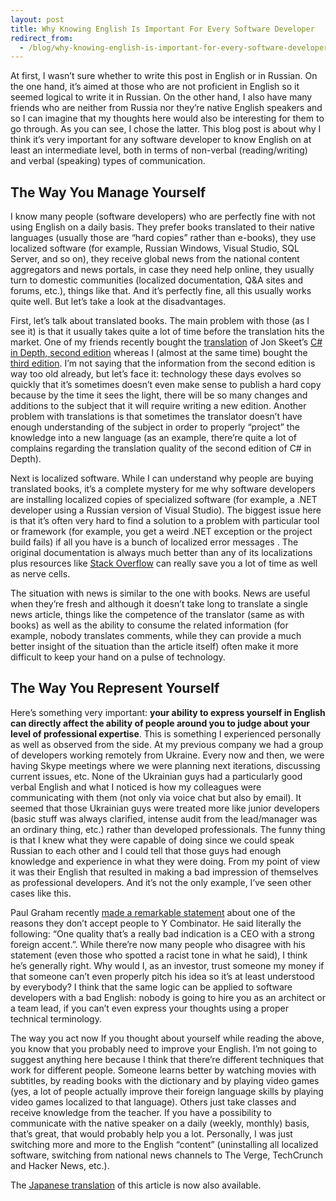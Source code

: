 ```yaml
---
layout: post
title: Why Knowing English Is Important For Every Software Developer
redirect_from:
  - /blog/why-knowing-english-is-important-for-every-software-developer
---
```


At first, I wasn’t sure whether to write this post in English or in Russian. On the one hand, it’s aimed at those who are not proficient in English so it seemed logical to write it in Russian. On the other hand, I also have many friends who are neither from Russia nor they’re native English speakers and so I can imagine that my thoughts here would also be interesting for them to go through. As you can see, I chose the latter. This blog post is about why I think it’s very important for any software developer to know English on at least an intermediate level, both in terms of non-verbal (reading/writing) and verbal (speaking) types of communication.

## The Way You Manage Yourself

I know many people (software developers) who are perfectly fine with not using English on a daily basis. They prefer books translated to their native languages (usually those are “hard copies” rather than e-books), they use localized software (for example, Russian Windows, Visual Studio, SQL Server, and so on), they receive global news from the national content aggregators and news portals, in case they need help online, they usually turn to domestic communities (localized documentation, Q&A sites and forums, etc.), things like that. And it’s perfectly fine, all this usually works quite well. But let’s take a look at the disadvantages.

First, let’s talk about translated books. The main problem with those (as I see it) is that it usually takes quite a lot of time before the translation hits the market. One of my friends recently bought the [translation](http://www.ozon.ru/context/detail/id/7259035/) of Jon Skeet’s [C# in Depth, second edition](http://www.manning.com/skeet2/) whereas I (almost at the same time) bought the [third edition](http://www.manning.com/skeet3/). I’m not saying that the information from the second edition is way too old already, but let’s face it: technology these days evolves so quickly that it’s sometimes doesn’t even make sense to publish a hard copy because by the time it sees the light, there will be so many changes and additions to the subject that it will require writing a new edition. Another problem with translations is that sometimes the translator doesn’t have enough understanding of the subject in order to properly “project” the knowledge into a new language (as an example, there’re quite a lot of complains regarding the translation quality of the second edition of C# in Depth).

Next is localized software. While I can understand why people are buying translated books, it’s a complete mystery for me why software developers are installing localized copies of specialized software (for example, a .NET developer using a Russian version of Visual Studio). The biggest issue here is that it’s often very hard to find a solution to a problem with particular tool or framework (for example, you get a weird .NET exception or the project build fails) if all you have is a bunch of localized error messages . The original documentation is always much better than any of its localizations plus resources like [Stack Overflow](http://stackoverflow.com/) can really save you a lot of time as well as nerve cells.

The situation with news is similar to the one with books. News are useful when they’re fresh and although it doesn’t take long to translate a single news article, things like the competence of the translator (same as with books) as well as the ability to consume the related information (for example, nobody translates comments, while they can provide a much better insight of the situation than the article itself) often make it more difficult to keep your hand on a pulse of technology.

## The Way You Represent Yourself

Here’s something very important: **your ability to express yourself in English can directly affect the ability of people around you to judge about your level of professional expertise**. This is something I experienced personally as well as observed from the side. At my previous company we had a group of developers working remotely from Ukraine. Every now and then, we were having Skype meetings where we were planning next iterations, discussing current issues, etc. None of the Ukrainian guys had a particularly good verbal English and what I noticed is how my colleagues were communicating with them (not only via voice chat but also by email). It seemed that those Ukrainian guys were treated more like junior developers (basic stuff was always clarified, intense audit from the lead/manager was an ordinary thing, etc.) rather than developed professionals. The funny thing is that I knew what they were capable of doing since we could speak Russian to each other and I could tell that those guys had enough knowledge and experience in what they were doing. From my point of view it was their English that resulted in making a bad impression of themselves as professional developers. And it’s not the only example, I’ve seen other cases like this.

Paul Graham recently [made a remarkable statement](http://news.cnet.com/8301-11386_3-57600831-76/y-combinators-paul-graham-defends-foreign-accent-comments/) about one of the reasons they don’t accept people to Y Combinator. He said literally the following: “One quality that’s a really bad indication is a CEO with a strong foreign accent.”. While there’re now many people who disagree with his statement (even those who spotted a racist tone in what he said), I think he’s generally right. Why would I, as an investor, trust someone my money if that someone can’t even properly pitch his idea so it’s at least understood by everybody? I think that the same logic can be applied to software developers with a bad English: nobody is going to hire you as an architect or a team lead, if you can’t even express your thoughts using a proper technical terminology.

The way you act now
If you thought about yourself while reading the above, you know that you probably need to improve your English. I’m not going to suggest anything here because I think that there’re different techniques that work for different people. Someone learns better by watching movies with subtitles, by reading books with the dictionary and by playing video games (yes, a lot of people actually improve their foreign language skills by playing video games localized to that language). Others just take classes and receive knowledge from the teacher. If you have a possibility to communicate with the native speaker on a daily (weekly, monthly) basis, that’s great, that would probably help you a lot. Personally, I was just switching more and more to the English “content” (uninstalling all localized software, switching from national news channels to The Verge, TechCrunch and Hacker News, etc.). 

The [Japanese translation](http://hamukazu.tumblr.com/post/60222912163) of this article is now also available.

